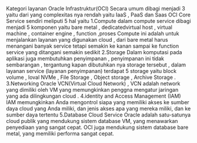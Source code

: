Kategori layanan Oracle Infrastruktur(OCI) Secara umum dibagi menjadi 3 yaitu dari yang complexitas nya rendah yaitu IaaS , PaaS dan Saas
OCI Core Service sendiri meliputi 5 hal yaitu 
1.Compute
    dalam compute service dibagi menjadi 5 komponen yaitu bare metal , dedicatedvirtual host , virtual machine , container engine , function ,proses Compute ini adalah untuk menjalankan layanan yang digunakan cloud , dari bare metal harus menangani banyak service tetapi semakin ke kanan sampai ke function service yang ditangani semakin sedikit
2.Storage
    Dalam komputasi pada aplikasi juga membutuhkan penyimpanan , penyimpanan ini tidak sembarangan , tergantung kapan dibutuhkan nya storage tersebut , dalam layanan service (layanan penyimpanan) terdapat 5 storage yaitu block volume , loval NVMe , File Storage , Object storage , Archive Storage .
3.Networking
    Oracle VCN(Virtual Cloud Network) , VCN adalah network yang dimiliki oleh VM yang memungkinkan penggna mengatur jaringan yang ada dilingkungan cloud .
4.identity and Access Management (IAM)
    IAM memungkinkan Anda mengontrol siapa yang 
    memiliki akses ke sumber daya cloud yang Anda miliki, dan jenis akses apa yang mereka miliki, dan ke sumber daya tertentu
5.Database Cloud Service
    Oracle adalah satu-satunya cloud publik yang mendukung sistem database VM, yang menawarkan penyediaan yang sangat cepat. OCI juga mendukung sistem database bare metal, yang memiliki performa sangat cepat.
